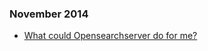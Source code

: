### November 2014

* [What could Opensearchserver do for me?](20141107_what_could_opensearchserver_do_for_me.md)
